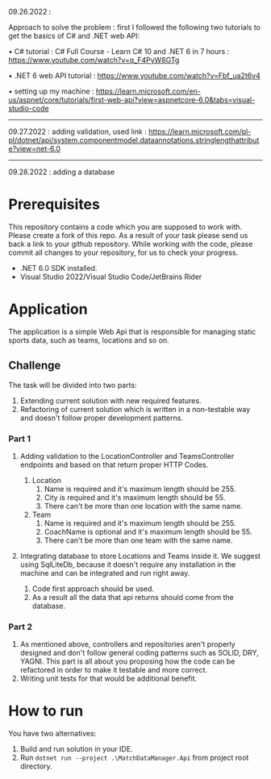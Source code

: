 09.26.2022 : 

Approach to solve the problem :
first I followed the following two tutorials to get the basics of C# and .NET web API:

• C# tutorial : C# Full Course - Learn C# 10 and .NET 6 in 7 hours : https://www.youtube.com/watch?v=q_F4PyW8GTg

• .NET 6 web API tutorial : https://www.youtube.com/watch?v=Fbf_ua2t6v4

• setting up my machine : https://learn.microsoft.com/en-us/aspnet/core/tutorials/first-web-api?view=aspnetcore-6.0&tabs=visual-studio-code
_____________

09.27.2022 :
adding validation, used link : 
https://learn.microsoft.com/pl-pl/dotnet/api/system.componentmodel.dataannotations.stringlengthattribute?view=net-6.0

_____________
09.28.2022 :
adding a database 


# Prerequisites

This repository contains a code which you are supposed to work with. Please create a fork of this repo. As a result of your task please send us back a link to your github repository. While working with the code, please commit all changes to your repository, for us to check your progress.

- .NET 6.0 SDK installed.
- Visual Studio 2022/Visual Studio Code/JetBrains Rider

# Application

The application is a simple Web Api that is responsible for managing static sports data, such as teams, locations and so on.

## Challenge

The task will be divided into two parts:

1. Extending current solution with new required features.
2. Refactoring of current solution which is written in a non-testable way and doesn't follow proper development patterns.

### Part 1

1. Adding validation to the LocationController and TeamsController endpoints and based on that return proper HTTP Codes.

   1. Location
      1. Name is required and it's maximum length should be 255.
      2. City is required and it's maximum length should be 55.
      3. There can't be more than one location with the same name.
   2. Team
      1. Name is required and it's maximum length should be 255.
      2. CoachName is optional and it's maximum length should be 55.
      3. There can't be more than one team with the same name.

2. Integrating database to store Locations and Teams inside it. We suggest using SqlLiteDb, because it doesn't require any installation in the machine and can be integrated and run right away.
   1. Code first approach should be used.
   2. As a result all the data that api returns should come from the database.

### Part 2

1. As mentioned above, controllers and repositories aren't properly designed and don't follow general coding patterns such as SOLID, DRY, YAGNI. This part is all about you proposing how the code can be refactored in order to make it testable and more correct.
2. Writing unit tests for that would be additional benefit.

# How to run

You have two alternatives:

1. Build and run solution in your IDE.
2. Run `dotnet run --project .\MatchDataManager.Api` from project root directory.
